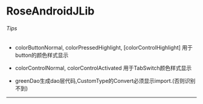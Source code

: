 # RoseAndroidJLib

###### Tips
- colorButtonNormal, colorPressedHighlight, [colorControlHighlight]   用于button的颜色样式显示
- colorControlNormal, colorControlActivated 用于TabSwitch颜色样式显示

- greenDao生成dao层代码,CustomType的Convert必须显示import.(否则识别不到)

---
